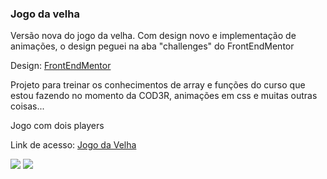 ### Jogo da velha

<p>Versão nova do jogo da velha. Com design novo e implementação de animações, o design peguei na aba "challenges" do FrontEndMentor</p>
<p>Design: <a href="https://www.frontendmentor.io/challenges/tic-tac-toe-game-Re7ZF_E2v">FrontEndMentor</a></p>
<p>Projeto para treinar os conhecimentos de array e funções do curso que estou fazendo no momento da COD3R, animações em css e muitas outras coisas...</p>
<p>Jogo com dois players</p>
<p>Link de acesso: <a href="https://gabrielscarpelin.github.io/jogodavelhav2/">Jogo da Velha</a></p>
<img src="https://user-images.githubusercontent.com/78825939/164839591-ffbbd63a-4b52-4c71-9888-9324035a2e8a.png">
<img src="https://user-images.githubusercontent.com/78825939/164839513-b065e2b6-6db2-4e0c-8600-c31135ef977a.png">
